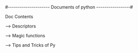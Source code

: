 
#---------------------  Documents of python  -----------------#



Doc Contents


--> Descriptors

--> Magic functions

--> Tips and Tricks of Py
